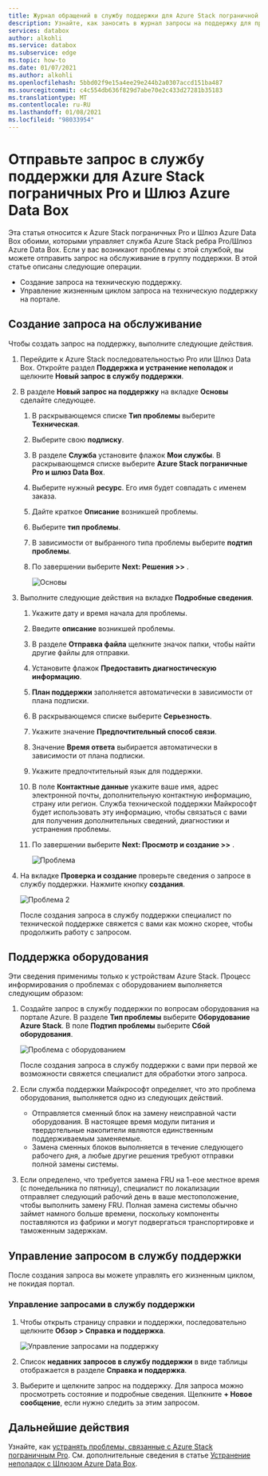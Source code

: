 ```yaml
---
title: Журнал обращений в службу поддержки для Azure Stack пограничной Pro, Шлюз Azure Data Box | Документация Майкрософт
description: Узнайте, как заносить в журнал запросы на поддержку для проблем, связанных с Azure Stack пограничными заказами или Шлюз Data Box.
services: databox
author: alkohli
ms.service: databox
ms.subservice: edge
ms.topic: how-to
ms.date: 01/07/2021
ms.author: alkohli
ms.openlocfilehash: 5bbd02f9e15a4ee29e244b2a0307accd151ba487
ms.sourcegitcommit: c4c554db636f829d7abe70e2c433d27281b35183
ms.translationtype: MT
ms.contentlocale: ru-RU
ms.lasthandoff: 01/08/2021
ms.locfileid: "98033954"
---
```

# <a name="open-a-support-ticket-for-azure-stack-edge-pro-and-azure-data-box-gateway"></a>Отправьте запрос в службу поддержки для Azure Stack пограничных Pro и Шлюз Azure Data Box

Эта статья относится к Azure Stack пограничных Pro и Шлюз Azure Data Box обоими, которыми управляет служба Azure Stack ребра Pro/Шлюз Azure Data Box. Если у вас возникают проблемы с этой службой, вы можете отправить запрос на обслуживание в группу поддержки. В этой статье описаны следующие операции.

* Создание запроса на техническую поддержку.
* Управление жизненным циклом запроса на техническую поддержку на портале.

## <a name="create-a-support-request"></a>Создание запроса на обслуживание

Чтобы создать запрос на поддержку, выполните следующие действия.

1. Перейдите к Azure Stack последовательностью Pro или Шлюз Data Box. Откройте раздел **Поддержка и устранение неполадок** и щелкните **Новый запрос в службу поддержки**.

2. В разделе **Новый запрос на поддержку** на вкладке **Основы** сделайте следующее.

    1. В раскрывающемся списке **Тип проблемы** выберите **Техническая**.
    2. Выберите свою **подписку**.
    3. В разделе **Служба** установите флажок **Мои службы**. В раскрывающемся списке выберите **Azure Stack пограничные Pro и шлюз Data Box**.
    4. Выберите нужный **ресурс**. Его имя будет совпадать с именем заказа.
    5. Дайте краткое **Описание** возникшей проблемы. 
    6. Выберите **тип проблемы**.
    7. В зависимости от выбранного типа проблемы выберите **подтип проблемы**.
    8. По завершении выберите **Next: Решения >>** .

        ![Основы](./media/azure-stack-edge-contact-microsoft-support/data-box-edge-support-request-1.png)

3. Выполните следующие действия на вкладке **Подробные сведения**.

    1. Укажите дату и время начала для проблемы.
    2. Введите **описание** возникшей проблемы.
    3. В разделе **Отправка файла** щелкните значок папки, чтобы найти другие файлы для отправки.
    4. Установите флажок **Предоставить диагностическую информацию**.
    5. **План поддержки** заполняется автоматически в зависимости от плана подписки.
    6. В раскрывающемся списке выберите **Серьезность**.
    7. Укажите значение **Предпочтительный способ связи**.
    8. Значение **Время ответа** выбирается автоматически в зависимости от плана подписки.
    9. Укажите предпочтительный язык для поддержки.
    10. В поле **Контактные данные** укажите ваше имя, адрес электронной почты, дополнительную контактную информацию, страну или регион. Служба технической поддержки Майкрософт будет использовать эту информацию, чтобы связаться с вами для получения дополнительных сведений, диагностики и устранения проблемы. 
    11. По завершении выберите **Next: Просмотр и создание >>** .

        ![Проблема](./media/azure-stack-edge-contact-microsoft-support/data-box-edge-support-request-2.png)

4. На вкладке **Проверка и создание** проверьте сведения о запросе в службу поддержки. Нажмите кнопку **создания**. 

    ![Проблема 2](./media/azure-stack-edge-contact-microsoft-support/data-box-edge-support-request-3.png)

    После создания запроса в службу поддержки специалист по технической поддержке свяжется с вами как можно скорее, чтобы продолжить работу с запросом.

## <a name="get-hardware-support"></a>Поддержка оборудования

Эти сведения применимы только к устройствам Azure Stack. Процесс информирования о проблемах с оборудованием выполняется следующим образом:

1. Создайте запрос в службу поддержки по вопросам оборудования на портале Azure. В разделе **Тип проблемы** выберите **Оборудование Azure Stack**. В поле **Подтип проблемы** выберите **Сбой оборудования**.

    ![Проблема с оборудованием](./media/azure-stack-edge-contact-microsoft-support/data-box-edge-hardware-issue-1.png)

    После создания запроса в службу поддержки с вами при первой же возможности свяжется специалист для обработки этого запроса.

2. Если служба поддержки Майкрософт определяет, что это проблема оборудования, выполняется одно из следующих действий.

    * Отправляется сменный блок на замену неисправной части оборудования. В настоящее время модули питания и твердотельные накопители являются единственным поддерживаемым заменяемые.
    * Замена сменных блоков выполняется в течение следующего рабочего дня, а любые другие решения требуют отправки полной замены системы.

3. Если определено, что требуется замена FRU на 1-еое местное время (с понедельника по пятницу), специалист по локализации отправляет следующий рабочий день в ваше местоположение, чтобы выполнить замену FRU. Полная замена системы обычно займет намного больше времени, поскольку компоненты поставляются из фабрики и могут подвергаться транспортировке и таможенным задержкам.

## <a name="manage-a-support-request"></a>Управление запросом в службу поддержки

После создания запроса вы можете управлять его жизненным циклом, не покидая портал.

### <a name="to-manage-your-support-requests"></a>Управление запросами в службу поддержки

1. Чтобы открыть страницу справки и поддержки, последовательно щелкните **Обзор > Справка и поддержка**.

    ![Управление запросами на поддержку](./media/azure-stack-edge-contact-microsoft-support/data-box-edge-manage-support-request-1.png)

2. Список **недавних запросов в службу поддержки** в виде таблицы отображается в разделе **Справка и поддержка**.

    <!--[Manage support requests](./media/azure-stack-edge-contact-microsoft-support/data-box-edge-support-request-1.png)--> 

3. Выберите и щелкните запрос на поддержку. Для запроса можно просмотреть состояние и подробные сведения. Щелкните **+ Новое сообщение**, если нужно следить за этим запросом.

## <a name="next-steps"></a>Дальнейшие действия

Узнайте, как [устранять проблемы, связанные с Azure Stack пограничным Pro](azure-stack-edge-troubleshoot.md).
См. дополнительные сведения в статье [Устранение неполадок с Шлюзом Azure Data Box](data-box-gateway-troubleshoot.md).
